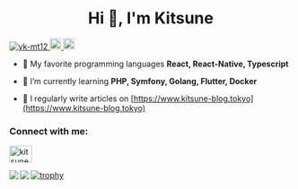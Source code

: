 <h1 align="center">Hi 👋, I'm Kitsune</h1>

<p align="left"> 
  <a href="https://github.com/yk-mt12/yk-mt12/">
    <img src="https://komarev.com/ghpvc/?username=yk-mt12" alt="yk-mt12" />
  </a>
  <a href="http://twitter.com/kitsune_yk">
    <img height="20" src="https://img.shields.io/twitter/follow/kitsune_yk?label=twitter&style=social" />
  </a>
  <a href="https://www.youtube.com/channel/UCda09m8gx2U4zGPufhloPag">
    <img height="20" src="https://img.shields.io/youtube/channel/views/UCda09m8gx2U4zGPufhloPag?label=youtube&style=social" />
  </a>
</p>

- 📖 My favorite programming languages **React, React-Native, Typescript**

- 🌱 I’m currently learning **PHP, Symfony, Golang, Flutter, Docker**

- 📝 I regularly write articles on [https://www.kitsune-blog.tokyo](https://www.kitsune-blog.tokyo)

<h3 align="left">Connect with me:</h3>
<p align="left">
<a href="https://twitter.com/kitsune_yk" target="blank"><img align="center" src="https://raw.githubusercontent.com/rahuldkjain/github-profile-readme-generator/master/src/images/icons/Social/twitter.svg" alt="kitsune_yk" height="30" width="40" /></a>
</p>

<div>
<a href="https://github.com/anuraghazra/github-readme-stats">
  <img align="left" src="https://github-readme-stats.vercel.app/api/top-langs/?username=yk-mt12&show_icons=true&theme=tokyonight&count_private=true" />
</a>
<a href="https://github.com/anuraghazra/github-readme-stats">
  <img align="left" src="https://github-readme-stats.vercel.app/api?username=yk-mt12&count_private=true&show_icons=true&theme=tokyonight&line_height=40" />
</a>
</div>

[![trophy](https://github-profile-trophy.vercel.app/?username=yk-mt12&theme=onedark)](https://github.com/ryo-ma/github-profile-trophy)
